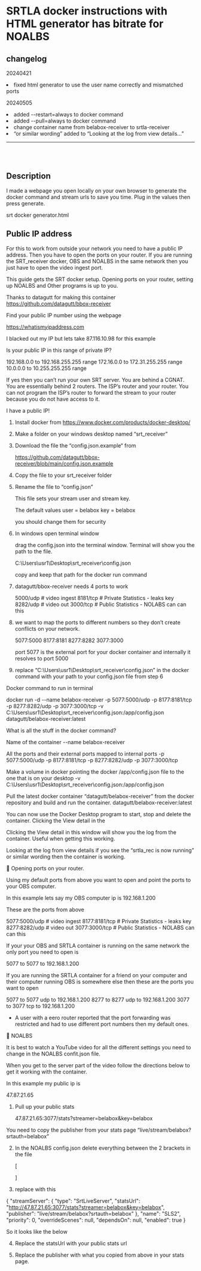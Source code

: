 <h1>SRTLA docker instructions with HTML generator has bitrate for NOALBS</h1>


<h2>changelog</h2>

<p>20240421</p>
	<li>fixed html generator to use the user name correctly and mismatched ports</li>

<p></p>
 
<p>20240505</p>
	<li>added --restart=always to docker command</li>
	<li>added --pull=always to docker command</li>
	<li>change container name from belabox-receiver to srtla-receiver</li>
	<li>“or similar wording” added to “Looking at the log from view details…”</li>
	
<p></p>
<hr />
<p> <br />  <br /> </p>



<h2>Description</h2>

<p>I made a webpage you open locally on your own browser to generate the docker command and stream urls to save you time. Plug in the values then press generate.

srt docker generator.html</p>



<h2>Public IP address</h2>


<p>For this to work from outside your network you need to have a public IP address. Then you have to open the ports on your router. If you are running the SRT_receiver docker, OBS and NOALBS in the same network then you just have to open the video ingest port.


This guide gets  the SRT docker setup. Opening ports on your router, setting up NOALBS and Other programs is up to you.



Thanks to datagutt for making this container https://github.com/datagutt/bbox-receiver</p>





Find your public IP number using the webpage 

https://whatismyipaddress.com










I blacked out my IP but lets take 87.116.10.98 for this example


Is your public IP in this range of private IP?

192.168.0.0 to 192.168.255.255 range
172.16.0.0 to 172.31.255.255 range
10.0.0.0 to 10.255.255.255 range

If yes then you can’t run your own SRT server. You are behind a CGNAT.
You are essentially behind 2 routers. The ISP’s router and your router. You can not program the ISP’s router to forward the stream to your router because you do not have access to it.



I have a public IP! 

1) Install docker from https://www.docker.com/products/docker-desktop/



2) Make a folder on your windows desktop named “srt_receiver”


3) Download the file the “config.json.example“ from

	https://github.com/datagutt/bbox-receiver/blob/main/config.json.example

4) Copy the file to your srt_receiver folder

5) Rename the file to “config.json”
	
	This file sets your stream user and stream key.

	The default values
	user = belabox 
	key = belabox

	you should change them for security

6) In windows open terminal window
	
	drag the config.json into the terminal window. Terminal will show you the path to the file. 
	
	C:\Users\usr1\Desktop\srt_receiver\config.json

	copy and keep that path for the docker run command

7) datagutt/bbox-receiver needs 4 ports to work

	5000/udp 	# video ingest
      	8181/tcp 	# Private Statistics - leaks key
      	8282/udp 	# video out
      	3000/tcp 	# Public Statistics - NOLABS can can this

8) we want to map the ports to different numbers so they don’t create conflicts on your 		network. 

	5077:5000
 	8177:8181
 	8277:8282
 	3077:3000

	port 5077 is the external port for your docker container and internally it resolves to port 		5000

9) replace “C:\Users\usr1\Desktop\srt_receiver\config.json” in the docker command with your path to your config.json file from step 6


Docker command to run in terminal

docker run -d --name belabox-receiver -p 5077:5000/udp -p 8177:8181/tcp -p 8277:8282/udp -p 3077:3000/tcp -v C:\Users\usr1\Desktop\srt_receiver\config.json:/app/config.json datagutt/belabox-receiver:latest








What is all the stuff in the docker command?

Name of the container
--name belabox-receiver

All the ports and their external ports mapped to internal ports
-p 5077:5000/udp
-p 8177:8181/tcp
-p 8277:8282/udp
-p 3077:3000/tcp

Make a volume in docker pointing the docker /app/config.json file to the one that is on your desktop
-v C:\Users\usr1\Desktop\srt_receiver\config.json:/app/config.json


Pull the latest docker container “datagutt/belabox-receiver” from the docker repository and build and run the container.
datagutt/belabox-receiver:latest


You can now use the Docker Desktop program to start, stop and delete the container. Clicking the View detail in the 
































Clicking the View detail in this window will show you the log from the container. Useful when getting this working.

 













Looking at the log from view details if you see the “srtla_rec is now running” or similar wording then the container is working. 



Opening ports on your router. 


Using my default ports from above you want to open and point the ports to your OBS computer.

In this example lets say my OBS computer ip is
192.168.1.200

These are the ports from above

5077:5000/udp	# video ingest
8177:8181/tcp	# Private Statistics - leaks key
8277:8282/udp	# video out
3077:3000/tcp	# Public Statistics - NOLABS can can this



If your your OBS and SRTLA container is running on the same network the only port you need to open is

5077 to 5077 to 192.168.1.200

If you are running the SRTLA container for a friend on your computer and their computer running OBS is somewhere else then these are the ports you want to open

5077 to 5077 udp to 192.168.1.200
8277 to 8277 udp to 192.168.1.200
3077 to 3077 tcp to 192.168.1.200



* A user with a eero router reported that the port forwarding was restricted and had to use different port numbers then my default ones.


NOALBS

It is best to watch a YouTube video for all the different settings you need to change in the NOALBS confit.json file.

When you get to the server part of the video follow the directions below to get it working with the container.


In this example my public ip is

47.87.21.65 

1) Pull up your public stats 

	47.87.21.65:3077/stats?streamer=belabox&key=belabox












You need to copy the publisher from your stats page
“live/stream/belabox?srtauth=belabox”


2) In the NOALBS config.json delete everything between the 2 brackets in the file

	[


	]





















3) replace with this


  {
    "streamServer": {
      "type": "SrtLiveServer",
      "statsUrl": "http://47.87.21.65:3077/stats?streamer=belabox&key=belabox",
      "publisher": "live/stream/belabox?srtauth=belabox"
    },
    "name": "SLS2",
    "priority": 0,
    "overrideScenes": null,
    "dependsOn": null,
    "enabled": true
  }


So it looks like the below


4) Replace the statsUrl with your public stats url

5) Replace the publisher with what you copied from above in your stats page.

